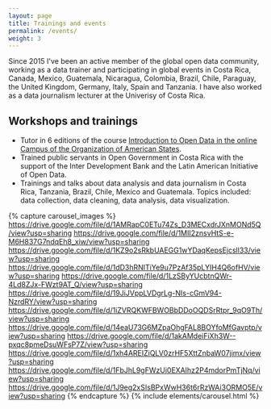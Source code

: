 ```yaml
---
layout: page
title: Trainings and events
permalink: /events/
weight: 3
---
```


Since 2015 I've been an active member of the global open data community, working as a data trainer and participating in global events in Costa Rica, Canada, Mexico, Guatemala, Nicaragua, Colombia, Brazil, Chile, Paraguay, the United Kingdom, Germany, Italy, Spain and Tanzania.  I have also worked as a data journalism lecturer at the Univerisy of Costa Rica.  


## Workshops and trainings

* Tutor in 6 editions of the course [Introduction to Open Data in the online Campus of the Organization of American States](https://www.oas.org/es/sap/dgpe/escuelagob/cursos_introduccion-a-los-datos-abiertos.asp).  
* Trained public servants in Open Government in Costa Rica with the support of the Inter Development Bank and the Latin American Initiative of Open Data.
* Trainings and talks about data analysis and data journalism in Costa Rica, Tanzania, Brazil, Chile, Mexico and Guatemala. Topics included: data collection, data cleaning, data analysis, data visualization. 

{% capture carousel_images %}
https://drive.google.com/file/d/1AMRapC0ETu74Zs_D3MECxdrJXnMONd5Q/view?usp=sharing
https://drive.google.com/file/d/1MII2znsvHtS-e-M6H837G7ndqEh8_xiw/view?usp=sharing
https://drive.google.com/file/d/1KZ9o2sRkbUAEGG1wYDaqKepsEjcsll33/view?usp=sharing
https://drive.google.com/file/d/1dD3hRNITiYe9u7PzAf35pLYIH4Q6ofHV/view?usp=sharing
https://drive.google.com/file/d/1LzSByYUcbtnQWr-4Ld8ZJx-FWzt9AT_Q/view?usp=sharing
https://drive.google.com/file/d/19JiJVppLVDgrLg-NIs-cGmV94-NzrdRY/view?usp=sharing
https://drive.google.com/file/d/1iZVRQKWFBWOBbDDoOQDSrRtpr_9qO9Th/view?usp=sharing
https://drive.google.com/file/d/14eaU73G6MZpaOhgFAL8BOYfoMfGavptp/view?usp=sharing
https://drive.google.com/file/d/1akAMdeiFiXh3W--pxqc8pmeDsuWFsP7Z/view?usp=sharing
https://drive.google.com/file/d/1xh4AREIZiQLV0zrHF5XttZnbaW07jimx/view?usp=sharing
https://drive.google.com/file/d/1FbJhL9gFWzUi0EXAlhz2P4mdorPmTjNq/view?usp=sharing
https://drive.google.com/file/d/1J9eg2xSIsBPxWwH36t6rRzWAi3ORMO5E/view?usp=sharing
{% endcapture %}
{% include elements/carousel.html %}







